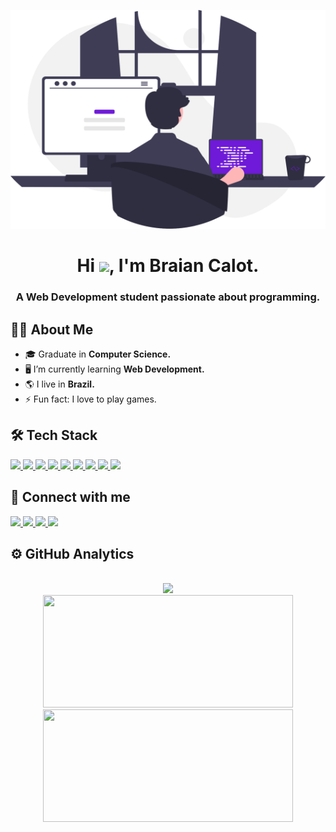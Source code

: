 <a href="#"><img width="100%" height="350px" src="prog.svg"></a>


<h1 align="center"> Hi <img src="https://raw.githubusercontent.com/MartinHeinz/MartinHeinz/master/wave.gif" width="30px">, I'm Braian Calot. </h1> 
<h3 align="center">A Web Development student passionate about programming.</h3>

## 🙋‍♂ About Me
- 🎓 Graduate in **Computer Science.**
- 🖥️ I’m currently learning **Web Development.**
- 🌎 I live in **Brazil.**
- ⚡ Fun fact: I love to play games.


<h2> 🛠️ Tech Stack </h2>
<a href="https://developer.mozilla.org/en-US/docs/Web/JavaScript" target="_blank"> <img src="https://img.icons8.com/color/48/000000/javascript.png"/> </a>
<a href="https://www.w3.org/html/" target="_blank"> <img src="https://img.icons8.com/color/48/000000/html-5.png"/> </a>
<a href="https://www.w3schools.com/css/" target="_blank"> <img src="https://img.icons8.com/color/48/000000/css3.png"/> </a>
<a href="https://reactjs.org/" target="_blank"> <img src="https://img.icons8.com/color/48/000000/react-native.png"/> </a>
<a href="https://www.python.org" target="_blank"> <img src="https://img.icons8.com/color/48/000000/python"/> </a>
<a href="https://www.java.com" target="_blank"> <img src="https://img.icons8.com/color/48/000000/java-coffee-cup-logo.png"/> </a>
<a href="https://git-scm.com/" target="_blank"> <img src="https://img.icons8.com/color/48/000000/git.png"/> </a>
<a href="https://git-scm.com/" target="_blank"> <img src="https://img.icons8.com/color/48/000000/github.png"/> </a>
<a href="https://www.figma.com/" target="_blank"> <img src="https://img.icons8.com/color/48/000000/figma.png"/> </a>


<div>
  
  <h2>📲 Connect with me</h2>
  <a href="https://www.linkedin.com/in/braiancalot/" target="_blank">
  <img src="https://img.shields.io/badge/LinkedIn-0077B5?style=for-the-badge&logo=linkedin&logoColor=white">
  </a>

  <a href="https://www.facebook.com/braian.calot/" target="_blank">
  <img src="https://img.shields.io/badge/Facebook-1877F2?style=for-the-badge&logo=facebook&logoColor=white">
  </a>

  <a href="https://www.instagram.com/braian.calot/" target="_blank">
  <img src="https://img.shields.io/badge/Instagram-E4405F?style=for-the-badge&logo=instagram&logoColor=white">
  </a>
  
  <a href="https://www.youtube.com/channel/UC_saKlMQ_08XvZ63i2jtf4A" target="_blank">
  <img src="https://img.shields.io/badge/YouTube-FF0000?style=for-the-badge&logo=youtube&logoColor=white">
  </a>
  
<br>	
<h2> ⚙️  GitHub Analytics </h2>
<br>
<div align="center">
  <img height="180cm" src="https://github-readme-streak-stats.herokuapp.com/?user=braiancalot&theme=tokyonight&hide_border=true&stroke=0000"/>
  <br>
  <img height="180cm" width="400cm" src="https://github-readme-stats.vercel.app/api?username=braiancalot&theme=tokyonight&show_icons=true&hide_border=true"/>
  <img height="180cm" width="400cm" src="https://github-readme-stats.vercel.app/api/top-langs/?username=braiancalot&hide=html&layout=compact&theme=tokyonight&hide_border=true&stroke=0000"/>
</div>



 






<!--
**braiancalot/braiancalot** is a ✨ _special_ ✨ repository because its `README.md` (this file) appears on your GitHub profile.

Here are some ideas to get you started:

- 🔭 I’m currently working on ...
- 🌱 I’m currently learning ...
- 👯 I’m looking to collaborate on ...
- 🤔 I’m looking for help with ...
- 💬 Ask me about ...
- 📫 How to reach me: ...
- 😄 Pronouns: ...
- ⚡ Fun fact: ...
-->
